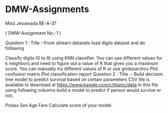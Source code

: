 # DMW-Assignments
Moiz Jesawada
BE-A-37

( DMW-Assignment No.-1 )

Question 1 : Title :-From sklearn.datasets load digits dataset and do following

Classify digits (0 to 9) using KNN classifier. You can use different values for k neighbors and need to figure out a value of K that gives you a maximum score. You can manually try different values of K or use gridsearchcv
Plot confusion matrix
Plot classification report
Question 2 : Title :- Build decision tree model to predict survival based on certain parameters CSV file is available to download at  https://www.kaggle.com/c/titanic/data In this file using following columns build a model to predict if person would survive or not,

Pclass
Sex
Age
Fare
Calculate score of your model.
